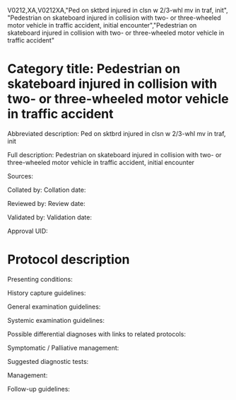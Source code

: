 V0212,XA,V0212XA,"Ped on sktbrd injured in clsn w 2/3-whl mv in traf, init", "Pedestrian on skateboard injured in collision with two- or three-wheeled motor vehicle in traffic accident, initial encounter","Pedestrian on skateboard injured in collision with two- or three-wheeled motor vehicle in traffic accident"
# Category title: Pedestrian on skateboard injured in collision with two- or three-wheeled motor vehicle in traffic accident

Abbreviated description: Ped on sktbrd injured in clsn w 2/3-whl mv in traf, init

Full description: Pedestrian on skateboard injured in collision with two- or three-wheeled motor vehicle in traffic accident, initial encounter

Sources:

Collated by:
Collation date:

Reviewed by:
Review date:

Validated by:
Validation date:

Approval UID:

# Protocol description

Presenting conditions:

History capture guidelines:

General examination guidelines:

Systemic examination guidelines:

Possible differential diagnoses with links to related protocols:

Symptomatic / Palliative management:

Suggested diagnostic tests:

Management:

Follow-up guidelines:
